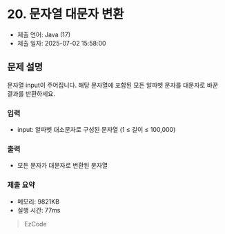 # 20. 문자열 대문자 변환
- 제출 언어: Java (17)
- 제출 일자: 2025-07-02 15:58:00

## 문제 설명
문자열 input이 주어집니다. 해당 문자열에 포함된 모든 알파벳 문자를 대문자로 바꾼 결과를 반환하세요.

### 입력
- input: 알파벳 대소문자로 구성된 문자열 (1 ≤ 길이 ≤ 100,000)

### 출력
- 모든 문자가 대문자로 변환된 문자열




### 제출 요약
- 메모리: 9821KB
- 실행 시간: 77ms

> EzCode
